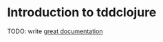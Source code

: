 # Introduction to tddclojure

TODO: write [great documentation](http://jacobian.org/writing/what-to-write/)
